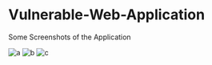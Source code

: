 # Vulnerable-Web-Application
Some Screenshots of the Application

![a](https://user-images.githubusercontent.com/39290498/62699478-38a96200-b9fd-11e9-9c6d-c1058b4f0db0.JPG)
![b](https://user-images.githubusercontent.com/39290498/62699483-39da8f00-b9fd-11e9-837c-439e2290c872.JPG)
![c](https://user-images.githubusercontent.com/39290498/62699484-3c3ce900-b9fd-11e9-939c-4bf7bba5d4ab.JPG)

